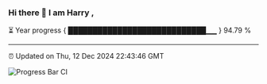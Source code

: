 ### Hi there 👋 I am Harry , 

⏳ Year progress { ████████████████████████████▁▁ } 94.79 %

---

⏰ Updated on Thu, 12 Dec 2024 22:43:46 GMT

![Progress Bar CI](https://github.com/duykhang68/duykhang68/workflows/Progress%20Bar%20CI/badge.svg)
